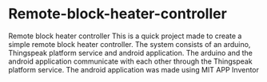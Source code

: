 # Remote-block-heater-controller
Remote block heater controller
This is a quick project made to create a simple remote block heater controller. The system consists of an arduino, Thingspeak platform service and android application. The arduino and the android application communicate with each other through the Thingspeak platform service. 
The android application was made using MIT APP Inventor
